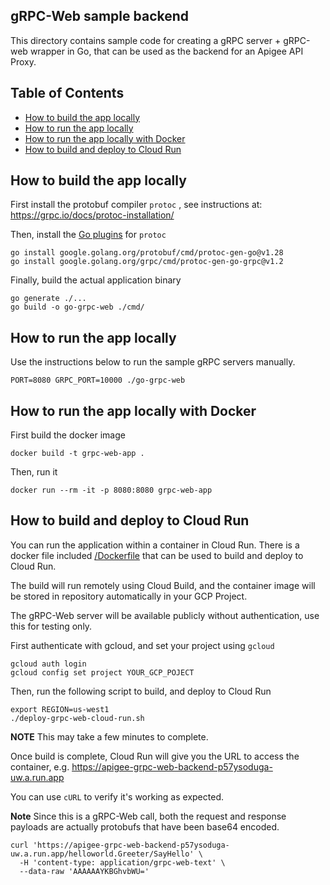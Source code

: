<!--
  Copyright 2024 Google LLC

  Licensed under the Apache License, Version 2.0 (the "License");
  you may not use this file except in compliance with the License.
  You may obtain a copy of the License at

       http://www.apache.org/licenses/LICENSE-2.0

  Unless required by applicable law or agreed to in writing, software
  distributed under the License is distributed on an "AS IS" BASIS,
  WITHOUT WARRANTIES OR CONDITIONS OF ANY KIND, either express or implied.
  See the License for the specific language governing permissions and
  limitations under the License.
-->
## gRPC-Web sample backend

This directory contains sample code for creating a gRPC server + gRPC-web wrapper in Go, that can be used as the backend for an Apigee API Proxy.

## Table of Contents

- [How to build the app locally](#how-to-build-the-app-locally)
- [How to run the app locally](#how-to-run-the-app-locally)
- [How to run the app locally with Docker](#how-to-run-the-app-locally-with-docker)
- [How to build and deploy to Cloud Run](#how-to-build-and-deploy-to-cloud-run)

## How to build the app locally

First install the protobuf compiler `protoc` , see instructions at: <https://grpc.io/docs/protoc-installation/>

Then, install the [Go plugins](https://grpc.io/docs/languages/go/quickstart/#prerequisites) for `protoc`

```shell
go install google.golang.org/protobuf/cmd/protoc-gen-go@v1.28
go install google.golang.org/grpc/cmd/protoc-gen-go-grpc@v1.2
```

Finally, build the actual application binary

```shell
go generate ./...
go build -o go-grpc-web ./cmd/
```

## How to run the app locally

Use the instructions below to run the sample gRPC servers manually.

```shell
PORT=8080 GRPC_PORT=10000 ./go-grpc-web
````

## How to run the app locally with Docker

First build the docker image

```shell
docker build -t grpc-web-app .
```

Then, run it

```shell
docker run --rm -it -p 8080:8080 grpc-web-app
```

## How to build and deploy to Cloud Run

You can run the application within a container in Cloud Run.
There is a docker file included [/Dockerfile](/grpc-web/app/Dockerfile) that can be used
to build and deploy to Cloud Run.

The build will run remotely using Cloud Build, and the container image will be stored in
repository automatically in your GCP Project.

The gRPC-Web server will be available publicly without authentication, use this for testing only.

First authenticate with gcloud, and set your project using `gcloud`

```shell
gcloud auth login
gcloud config set project YOUR_GCP_POJECT
```

Then, run the following script to build, and deploy to Cloud Run

```shell
export REGION=us-west1
./deploy-grpc-web-cloud-run.sh
```

**NOTE** This may take a few minutes to complete.

Once build is complete, Cloud Run will give you the URL to access the container, e.g. <https://apigee-grpc-web-backend-p57ysoduga-uw.a.run.app>

You can use `cURL` to verify it's working as expected.

**Note** Since this is a gRPC-Web call, both the request and response payloads are actually protobufs that have been base64 encoded.

```shell
curl 'https://apigee-grpc-web-backend-p57ysoduga-uw.a.run.app/helloworld.Greeter/SayHello' \
  -H 'content-type: application/grpc-web-text' \
  --data-raw 'AAAAAAYKBGhvbWU='
```
